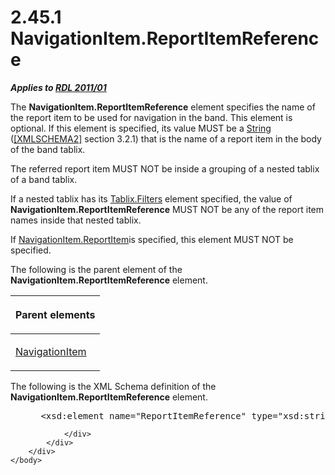 <html dir="LTR" xmlns:mshelp="http://msdn.microsoft.com/mshelp" xmlns:ddue="http://ddue.schemas.microsoft.com/authoring/2003/5" xmlns:xlink="http://www.w3.org/1999/xlink" xmlns:tool="http://www.microsoft.com/tooltip">
    <head>
        <meta http-equiv="Content-Type" content="text/html; CHARSET=utf-8"></meta>
        <meta name="save" content="history"></meta>
        <title>2.45.1 NavigationItem.ReportItemReference</title>
        <xml>
            <mshelp:toctitle title="2.45.1 NavigationItem.ReportItemReference"></mshelp:toctitle>
            <mshelp:rltitle title="[MS-RDL]: NavigationItem.ReportItemReference"></mshelp:rltitle>
            <mshelp:keyword index="A" term="5d4b5692-dd1b-476a-b1a8-5e5e124a32d2"></mshelp:keyword>
            <mshelp:attr name="DCSext.ContentType" value="open specification"></mshelp:attr>
            <mshelp:attr name="AssetID" value="5d4b5692-dd1b-476a-b1a8-5e5e124a32d2"></mshelp:attr>
            <mshelp:attr name="TopicType" value="kbRef"></mshelp:attr>
            <mshelp:attr name="DCSext.Title" value="[MS-RDL]: NavigationItem.ReportItemReference" />
        </xml>
    </head>
    <body>
        <div id="header">
            <h1 class="heading">2.45.1 NavigationItem.ReportItemReference</h1>
        </div>
        <div id="mainSection">
            <div id="mainBody">
                <div id="allHistory" class="saveHistory"></div>
                <div id="sectionSection0" class="section" name="collapseableSection">
                    

<p><b><i>Applies to </i></b><a href="bf2bab1a-b608-4bcc-b718-1cc1baa9579c.md"><b><i>RDL 2011/01</i></b></a></p>

<p>The <b>NavigationItem.ReportItemReference</b> element
specifies the name of the report item to be used for navigation in the band.
This element is optional. If this element is specified, its value MUST be a <a href="1ed81ef3-a683-45e3-aaad-bd2bbe71bc3d.md">String</a> (<a href="https://go.microsoft.com/fwlink/?LinkId=90610">[XMLSCHEMA2]</a> section
3.2.1) that is the name of a report item in the body of the band tablix.</p>

<p>The referred report item MUST NOT be inside a grouping of a
nested tablix of a band tablix.</p>

<p>If a nested tablix has its <a href="1c4c6ca5-4595-4c71-971a-12f11080fa80.md">Tablix.Filters</a> element
specified, the value of <b>NavigationItem.ReportItemReference</b> MUST NOT be
any of the report item names inside that nested tablix.</p>

<p>If <a href="2a7eec12-9d11-4bc0-9190-39917b40ee60.md">NavigationItem.ReportItem</a>is
specified, this element MUST NOT be specified.</p>

<p>The following is the parent element of the <b>NavigationItem.ReportItemReference</b>
element.</p>

<table>
 <thead>
  <tr>
   <th>
   <p>Parent elements</p>
   </th>
  </tr>
 </thead>
 <tr>
  <td>
  <p><a href="641d4b8e-25ed-425c-ad17-66ba777d2782.md">NavigationItem</a></p>
  </td>
 </tr>
</table>

<p>The following is the XML Schema definition of the <b>NavigationItem.ReportItemReference</b>
element.</p>

<dl>
<dd>
<div><pre> &lt;xsd:element name=&quot;ReportItemReference&quot; type=&quot;xsd:string&quot; minOccurs=&quot;0&quot; maxOccurs=&quot;1&quot;/&gt;
</pre></div>
</dd></dl>


                </div>
            </div>
        </div>
    </body>
</html>